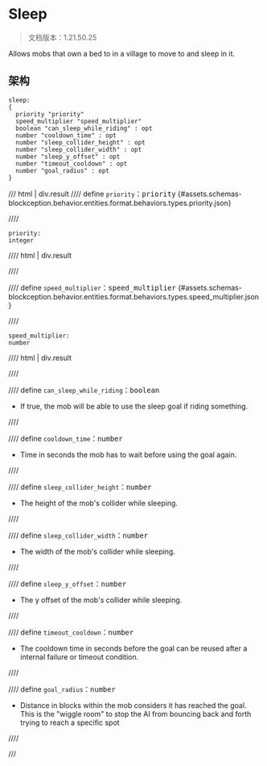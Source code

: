 # Sleep

> 文档版本：1.21.50.25

Allows mobs that own a bed to in a village to move to and sleep in it.

## 架构

```mcschema
sleep:
{
  priority "priority"
  speed_multiplier "speed_multiplier"
  boolean "can_sleep_while_riding" : opt
  number "cooldown_time" : opt
  number "sleep_collider_height" : opt
  number "sleep_collider_width" : opt
  number "sleep_y_offset" : opt
  number "timeout_cooldown" : opt
  number "goal_radius" : opt
}

```

/// html | div.result
//// define
`priority`：<samp>priority</samp> {#assets.schemas-blockception.behavior.entities.format.behaviors.types.priority.json}


////

```mcschema
priority:
integer

```

//// html | div.result

////



//// define
`speed_multiplier`：<samp>speed_multiplier</samp> {#assets.schemas-blockception.behavior.entities.format.behaviors.types.speed_multiplier.json}


////

```mcschema
speed_multiplier:
number

```

//// html | div.result

////



//// define
`can_sleep_while_riding`：<samp>boolean</samp>

- If true, the mob will be able to use the sleep goal if riding something.


////


//// define
`cooldown_time`：<samp>number</samp>

- Time in seconds the mob has to wait before using the goal again.


////


//// define
`sleep_collider_height`：<samp>number</samp>

- The height of the mob's collider while sleeping.


////


//// define
`sleep_collider_width`：<samp>number</samp>

- The width of the mob's collider while sleeping.


////


//// define
`sleep_y_offset`：<samp>number</samp>

- The y offset of the mob's collider while sleeping.


////


//// define
`timeout_cooldown`：<samp>number</samp>

- The cooldown time in seconds before the goal can be reused after a internal failure or timeout condition.


////


//// define
`goal_radius`：<samp>number</samp>

- Distance in blocks within the mob considers it has reached the goal. This is the "wiggle room" to stop the AI from bouncing back and forth trying to reach a specific spot


////


///

